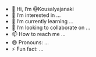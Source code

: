 - 👋 Hi, I’m @Kousalyajanaki
- 👀 I’m interested in ...
- 🌱 I’m currently learning ...
- 💞️ I’m looking to collaborate on ...
- 📫 How to reach me ...
- 😄 Pronouns: ...
- ⚡ Fun fact: ...

<!---
Kousalyajanaki/Kousalyajanaki is a ✨ special ✨ repository because its `README.md` (this file) appears on your GitHub profile.
You can click the Preview link to take a look at your changes.
--->
